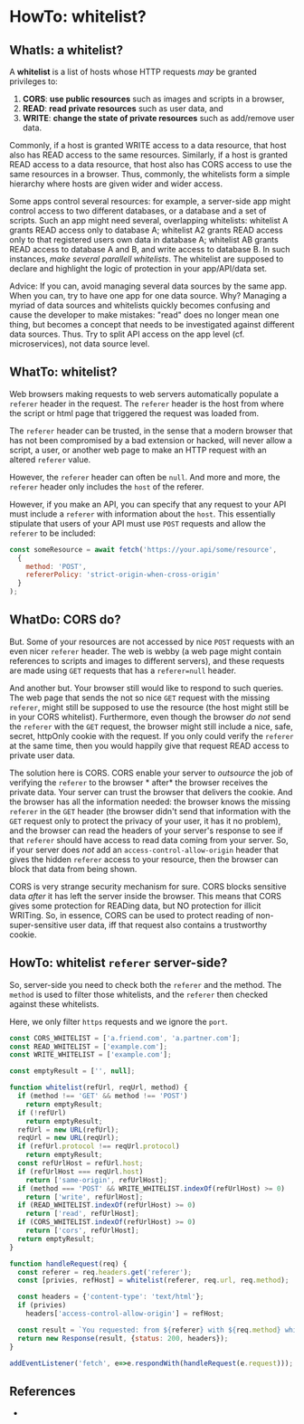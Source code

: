 # HowTo: whitelist?

## WhatIs: a whitelist?

A **whitelist** is a list of hosts whose HTTP requests *may* be granted privileges to:

1. **CORS**: **use public resources** such as images and scripts in a browser,
2. **READ**: **read private resources** such as user data, and
3. **WRITE**: **change the state of private resources** such as add/remove user data.

Commonly, if a host is granted WRITE access to a data resource, that host also has READ access to the same resources.
Similarly, if a host is granted READ access to a data resource, that host also has CORS access to use the same resources
in a browser. Thus, commonly, the whitelists form a simple hierarchy where hosts are given wider and wider access.

Some apps control several resources: for example, a server-side app might control access to two different databases, or
a database and a set of scripts. Such an app might need several, overlapping whitelists: whitelist A grants READ access
only to database A; whitelist A2 grants READ access only to that registered users own data in database A; whitelist AB
grants READ access to database A and B, and write access to database B. In such instances, *make several parallell
whitelists*. The whitelist are supposed to declare and highlight the logic of protection in your app/API/data set.

Advice: If you can, avoid managing several data sources by the same app. When you can, try to have one app for one data
source. Why? Managing a myriad of data sources and whitelists quickly becomes confusing and cause the developer to make
mistakes: "read" does no longer mean one thing, but becomes a concept that needs to be investigated against different
data sources. Thus. Try to split API access on the app level (cf. microservices), not data source level.

## WhatTo: whitelist?

Web browsers making requests to web servers automatically populate a `referer` header in the request. The `referer`
header is the host from where the script or html page that triggered the request was loaded from.

The `referer` header can be trusted, in the sense that a modern browser that has not been compromised by a bad extension
or hacked, will never allow a script, a user, or another web page to make an HTTP request with an altered `referer`
value.

However, the `referer` header can often be `null`. And more and more, the `referer` header only includes the `host` of
the referer.

However, if you make an API, you can specify that any request to your API must include a `referer` with information
about the `host`. This essentially stipulate that users of your API must use `POST` requests and allow the `referer` to
be included:

```javascript
const someResource = await fetch('https://your.api/some/resource',
  {
    method: 'POST',
    refererPolicy: 'strict-origin-when-cross-origin'
  }
);
```

## WhatDo: CORS do?

But. Some of your resources are not accessed by nice `POST` requests with an even nicer `referer` header. The web is
webby (a web page might contain references to scripts and images to different servers), and these requests are made
using `GET` requests that has a `referer=null` header.

And another but. Your browser still would like to respond to such queries. The web page that sends the not so nice `GET`
request with the missing `referer`, might still be supposed to use the resource (the host might still be in your CORS
whitelist). Furthermore, even though the browser *do not* send the `referer` with the `GET` request, the browser might
still include a nice, safe, secret, httpOnly cookie with the request. If you only could verify the `referer` at the same
time, then you would happily give that request READ access to private user data.

The solution here is CORS. CORS enable your server to *outsource* the job of verifying the `referer` to the browser *
after* the browser receives the private data. Your server can trust the browser that delivers the cookie. And the
browser has all the information needed: the browser knows the missing `referer` in the `GET` header (the browser didn't
send that information with the `GET` request only to protect the privacy of your user, it has it no problem), and the
browser can read the headers of your server's response to see if that `referer` should have access to read data coming
from your server. So, if your server does *not* add an `access-control-allow-origin` header that gives the
hidden `referer` access to your resource, then the browser can block that data from being shown.

CORS is very strange security mechanism for sure. CORS blocks sensitive data *after* it has left the server inside the
browser. This means that CORS gives some protection for READing data, but NO protection for illicit WRITing. So, in
essence, CORS can be used to protect reading of non-super-sensitive user data, iff that request also contains a
trustworthy cookie.

## HowTo: whitelist `referer` server-side?

So, server-side you need to check both the `referer` and the method. The `method` is used to filter those whitelists,
and the `referer` then checked against these whitelists.

Here, we only filter `https` requests and we ignore the `port`.

```javascript
const CORS_WHITELIST = ['a.friend.com', 'a.partner.com'];
const READ_WHITELIST = ['example.com'];
const WRITE_WHITELIST = ['example.com'];

const emptyResult = ['', null];

function whitelist(refUrl, reqUrl, method) {
  if (method !== 'GET' && method !== 'POST')
    return emptyResult;
  if (!refUrl)
    return emptyResult;
  refUrl = new URL(refUrl);
  reqUrl = new URL(reqUrl);
  if (refUrl.protocol !== reqUrl.protocol)
    return emptyResult;
  const refUrlHost = refUrl.host;
  if (refUrlHost === reqUrl.host)
    return ['same-origin', refUrlHost];
  if (method === 'POST' && WRITE_WHITELIST.indexOf(refUrlHost) >= 0)
    return ['write', refUrlHost];
  if (READ_WHITELIST.indexOf(refUrlHost) >= 0)
    return ['read', refUrlHost];
  if (CORS_WHITELIST.indexOf(refUrlHost) >= 0)
    return ['cors', refUrlHost];
  return emptyResult;
}

function handleRequest(req) {
  const referer = req.headers.get('referer');
  const [privies, refHost] = whitelist(referer, req.url, req.method);

  const headers = {'content-type': 'text/html'};
  if (privies)
    headers['access-control-allow-origin'] = refHost;

  const result = `You requested: from ${referer} with ${req.method} which gives you ${privies || 'no'} privileges.`;
  return new Response(result, {status: 200, headers});
}

addEventListener('fetch', e=>e.respondWith(handleRequest(e.request)));
```

## References

* 

